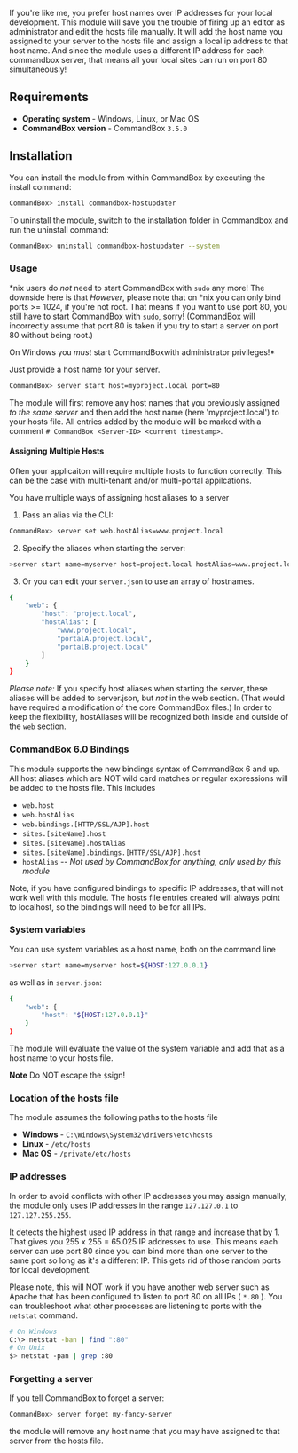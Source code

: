 If you're like me, you prefer host names over IP addresses for your local development. This module will save you the trouble of firing up an editor as administrator and edit the hosts file manually. It will add the host name you assigned to your server to the hosts file and assign a local ip address to that host name.  And since the module uses a different IP address for each commandbox server, that means all your local sites can run on port 80 simultaneously!

## Requirements

* **Operating system** - Windows, Linux, or Mac OS
* **CommandBox version** - CommandBox `3.5.0`

## Installation

You can install the module from within CommandBox by executing the install command:
```bash
CommandBox> install commandbox-hostupdater
```

To uninstall the module, switch to the installation folder in Commandbox and run the uninstall command:
```bash
CommandBox> uninstall commandbox-hostupdater --system
```

### Usage
&ast;nix users do *not* need to start CommandBox with `sudo` any more! The downside here is that
*However*, please note that on &ast;nix you can only bind ports >= 1024, if you're not root.
That means if you want to use port 80, you still have to start CommandBox with `sudo`, sorry!
(CommandBox will incorrectly assume that port 80 is taken if you try to start a server on port 80 without being root.)

On Windows you *must* start CommandBoxwith administrator privileges!*

Just provide a host name for your server.

```bash
CommandBox> server start host=myproject.local port=80
```
The module will first remove any host names that you previously assigned *to the same server* and then add the host name (here 'myproject.local') to your hosts file. All entries added by the module will be marked with a comment `# CommandBox <Server-ID> <current timestamp>`.

#### Assigning Multiple Hosts

Often your applicaiton will require multiple hosts to function correctly. This can be the case with multi-tenant and/or multi-portal appilcations.

You have multiple ways of assigning host aliases to a server

1) Pass an alias via the CLI:
```bash
CommandBox> server set web.hostAlias=www.project.local
```

2) Specify the aliases when starting the server:
```bash
>server start name=myserver host=project.local hostAlias=www.project.local,portalA.project.local,portalB.project.local
```

3) Or you can edit your `server.json` to use an array of hostnames.

```bash
{
	"web": {
		"host": "project.local",
		"hostAlias": [
			"www.project.local",
			"portalA.project.local",
			"portalB.project.local"
		]
	}
}
```

*Please note:* If you specify host aliases when starting the server, these aliases will be added to server.json, but *not* in the web section. (That would have required a modification of the core CommandBox files.) In order to keep the flexibility, hostAliases will be recognized both inside and outside of the `web` section.

### CommandBox 6.0 Bindings

This module supports the new bindings syntax of CommandBox 6 and up.  All host aliases which are NOT wild card matches or regular expressions will be added to the hosts file.  This includes
* `web.host`
* `web.hostAlias`
* `web.bindings.[HTTP/SSL/AJP].host`
* `sites.[siteName].host`
* `sites.[siteName].hostAlias`
* `sites.[siteName].bindings.[HTTP/SSL/AJP].host`
* `hostAlias` *-- Not used by CommandBox for anything, only used by this module*

Note, if you have configured bindings to specific IP addresses, that will not work well with this module.  The hosts file entries created will always point to localhost, so the bindings will need to be for all IPs.

### System variables

You can use system variables as a host name, both on the command line
```bash
>server start name=myserver host=${HOST:127.0.0.1}
```

as well as in `server.json`:

```bash
{
	"web": {
		"host": "${HOST:127.0.0.1}"
	}
}
```

The module will evaluate the value of the system variable and add that as a host name to your hosts file.

**Note** Do NOT escape the `$`sign!

### Location of the hosts file

The module assumes the following paths to the hosts file

* **Windows** - `C:\Windows\System32\drivers\etc\hosts`
* **Linux** - `/etc/hosts`
* **Mac OS** - `/private/etc/hosts`

### IP addresses

In order to avoid conflicts with other IP addresses you may assign manually, the module only uses IP addresses in the range `127.127.0.1` to `127.127.255.255`.

It detects the highest used IP address in that range and increase that by 1. That gives you 255 x 255 = 65.025 IP addresses to use.  This means each server can use port 80 since you can bind more than one server to the same port so long as it's a different IP.  This gets rid of those random ports for local development.

Please note, this will NOT work if you have another web server such as Apache that has been configured to listen to port 80 on all IPs ( `*.80` ).  You can troubleshoot what other processes are listening to ports with the `netstat` command.
```bash
# On Windows
C:\> netstat -ban | find ":80"
# On Unix
$> netstat -pan | grep :80
```

### Forgetting a server

If you tell CommandBox to forget a server:
```bash
CommandBox> server forget my-fancy-server
```
the module will remove any host name that you may have assigned to that server from the hosts file.

